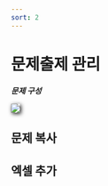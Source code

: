 ```yaml
---
sort: 2
---
```


# 문제출제 관리
***문제 구성***  

<img src="https://soystudy.github.io/img/question/questionconfiguration.png" style="box-shadow:2px 2px 7px;">






## 문제 복사

## 엑셀 추가